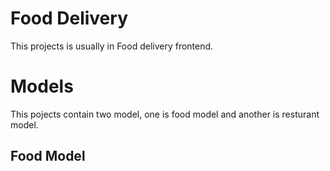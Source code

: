 # Food Delivery 
This projects is usually in Food delivery frontend.

# Models
This pojects contain two model, one is food model and another is resturant model.

## Food Model

